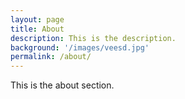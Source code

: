 ```yaml
---
layout: page
title: About
description: This is the description.
background: '/images/veesd.jpg'
permalink: /about/
---
```


This is the about section.
